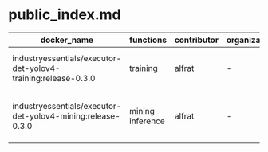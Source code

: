 # public_index.md

|docker_name|functions|contributor|organization|description|
|--|--|--|--|--|
|industryessentials/executor-det-yolov4-training:release-0.3.0|training|alfrat|-|yolov4 detection model training|
|industryessentials/executor-det-yolov4-mining:release-0.3.0|mining inference|alfrat|-|yolov4 detection model mining & inference|

